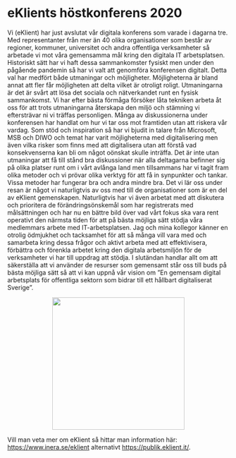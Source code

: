 # eKlients höstkonferens 2020

Vi (eKlient) har just avslutat vår digitala konferens som varade i dagarna tre. Med representanter från mer än 40 olika organisationer som består av regioner, kommuner, universitet och andra offentliga verksamheter så arbetade vi mot våra gemensamma mål kring den digitala IT arbetsplatsen.
Historiskt sätt har vi haft dessa sammankomster fysiskt men under den pågående pandemin så har vi valt att genomföra konferensen digitalt. Detta val har medfört både utmaningar och möjligheter. Möjligheterna är bland annat att fler får möjligheten att delta vilket är otroligt roligt. Utmaningarna  är det är svårt att lösa det sociala och nätverkandet runt en fysisk sammankomst.
Vi har efter bästa förmåga försöker låta tekniken arbeta åt oss för att trots utmaningarna återskapa den miljö och stämning vi eftersträvar ni vi träffas personligen.
Många av diskussionerna under konferensen har handlat om hur vi tar oss mot framtiden utan att riskera vår vardag. Som stöd och inspiration så har vi bjudit in talare från Microsoft, MSB och DIWO och temat har varit möjligheterna med digitalisering men även vilka risker som finns med att digitalisera utan att förstå vad konsekvenserna kan bli om något oönskat skulle inträffa.
Det är inte utan utmaningar att få till stånd bra diskussioner när alla deltagarna befinner sig på olika platser runt om i vårt avlånga land men tillsammans har vi tagit fram olika metoder och vi prövar olika verktyg för att få in synpunkter och tankar. Vissa metoder har fungerar bra och andra mindre bra. Det vi lär oss under resan är något vi naturligtvis av oss med till de organisationer som är en del av eKlient gemenskapen.
Naturligtvis har vi även arbetat med att diskutera och prioritera de förändringsönskemål som har registrerats med målsättningen och har nu en bättre bild över vad vårt fokus ska vara rent operativt den närmsta tiden för att på bästa möjliga sätt stödja våra medlemmars arbete med IT-arbetsplatsen.
Jag och mina kollegor känner en otrolig ödmjukhet och tacksamhet för att så många vill vara med och samarbeta kring dessa frågor och aktivt arbeta med att effektivisera, förbättra och förenkla arbetet kring den digitala arbetsmiljön för de verksamheter vi har till uppdrag att stödja. I slutändan handlar allt om att säkerställa att vi använder de resurser som gemensamt står oss till buds på bästa möjliga sätt så att vi kan uppnå vår vision om ”En gemensam digital arbetsplats för offentliga sektorn som bidrar till ett hållbart digitaliserat Sverige”.

<center><img src="https://publik.eklient.it/blog/konf20H2-01.png" alt="" width="300px"></center>

Vill man veta mer om eKlient så hittar man information här: https://www.inera.se/eklient alternativt https://publik.eklient.it/.
